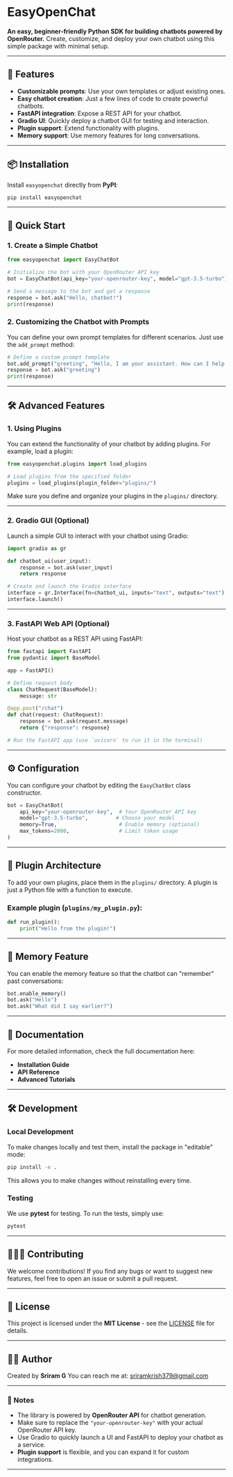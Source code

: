 # EasyOpenChat

**An easy, beginner-friendly Python SDK for building chatbots powered by OpenRouter.**
Create, customize, and deploy your own chatbot using this simple package with minimal setup.

---

## 🚀 Features

* **Customizable prompts**: Use your own templates or adjust existing ones.
* **Easy chatbot creation**: Just a few lines of code to create powerful chatbots.
* **FastAPI integration**: Expose a REST API for your chatbot.
* **Gradio UI**: Quickly deploy a chatbot GUI for testing and interaction.
* **Plugin support**: Extend functionality with plugins.
* **Memory support**: Use memory features for long conversations.

---

## 📦 Installation

Install `easyopenchat` directly from **PyPI**:

```bash
pip install easyopenchat
```

---

## 🔑 Quick Start

### 1. **Create a Simple Chatbot**

```python
from easyopenchat import EasyChatBot

# Initialize the bot with your OpenRouter API key
bot = EasyChatBot(api_key="your-openrouter-key", model="gpt-3.5-turbo")

# Send a message to the bot and get a response
response = bot.ask("Hello, chatbot!")
print(response)
```

### 2. **Customizing the Chatbot with Prompts**

You can define your own prompt templates for different scenarios. Just use the `add_prompt` method:

```python
# Define a custom prompt template
bot.add_prompt("greeting", "Hello, I am your assistant. How can I help you today?")
response = bot.ask("greeting")
print(response)
```

---

## 🛠️ Advanced Features

### 1. **Using Plugins**

You can extend the functionality of your chatbot by adding plugins. For example, load a plugin:

```python
from easyopenchat.plugins import load_plugins

# Load plugins from the specified folder
plugins = load_plugins(plugin_folder="plugins/")
```

Make sure you define and organize your plugins in the `plugins/` directory.

---

### 2. **Gradio GUI (Optional)**

Launch a simple GUI to interact with your chatbot using Gradio:

```python
import gradio as gr

def chatbot_ui(user_input):
    response = bot.ask(user_input)
    return response

# Create and launch the Gradio interface
interface = gr.Interface(fn=chatbot_ui, inputs="text", outputs="text")
interface.launch()
```

---

### 3. **FastAPI Web API (Optional)**

Host your chatbot as a REST API using FastAPI:

```python
from fastapi import FastAPI
from pydantic import BaseModel

app = FastAPI()

# Define request body
class ChatRequest(BaseModel):
    message: str

@app.post("/chat")
def chat(request: ChatRequest):
    response = bot.ask(request.message)
    return {"response": response}

# Run the FastAPI app (use `uvicorn` to run it in the terminal)
```

---

## ⚙️ Configuration

You can configure your chatbot by editing the `EasyChatBot` class constructor.

```python
bot = EasyChatBot(
    api_key="your-openrouter-key",  # Your OpenRouter API key
    model="gpt-3.5-turbo",         # Choose your model
    memory=True,                    # Enable memory (optional)
    max_tokens=2000,                # Limit token usage
)
```

---

## 🧩 Plugin Architecture

To add your own plugins, place them in the `plugins/` directory. A plugin is just a Python file with a function to execute.

### Example plugin (`plugins/my_plugin.py`):

```python
def run_plugin():
    print("Hello from the plugin!")
```

---

## 💾 Memory Feature

You can enable the memory feature so that the chatbot can "remember" past conversations:

```python
bot.enable_memory()
bot.ask("Hello")
bot.ask("What did I say earlier?")
```

---

## 📑 Documentation

For more detailed information, check the full documentation here:

* **Installation Guide**
* **API Reference**
* **Advanced Tutorials**

---

## 🛠️ Development

### Local Development

To make changes locally and test them, install the package in "editable" mode:

```bash
pip install -e .
```

This allows you to make changes without reinstalling every time.

### Testing

We use **pytest** for testing. To run the tests, simply use:

```bash
pytest
```

---

## 🧑‍🤝‍🧑 Contributing

We welcome contributions! If you find any bugs or want to suggest new features, feel free to open an issue or submit a pull request.

---

## 📜 License

This project is licensed under the **MIT License** - see the [LICENSE](LICENSE) file for details.

---

## 👨‍💻 Author

Created by **Sriram G**
You can reach me at: [sriramkrish379@gmail.com](mailto:sriramkrish379@gmail.com)

---

### 📍 Notes

* The library is powered by **OpenRouter API** for chatbot generation.
* Make sure to replace the `"your-openrouter-key"` with your actual OpenRouter API key.
* Use Gradio to quickly launch a UI and FastAPI to deploy your chatbot as a service.
* **Plugin support** is flexible, and you can expand it for custom integrations.

---
